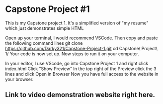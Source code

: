 # Capstone Project #1
This is my Capstone project 1. It's a simplified version of "my resume" which just demonstrates simple HTML

Open up your terminal, I would recommend VSCode. Then copy and paste the following command lines
git clone https://github.com/Darky321/Capstone-Project-1.git
cd Capstone\ Project\ 1/
Your code is now set up. Now steps to run it on your computer.

In your editor, I use VScode, go into Capstone Project 1 and right click index.html
Click "Show Preview"
In the top right of the Preview click the 3 lines and click Open in Browser Now you have full access to the website in your browser.

## Link to video demonstration website right here.
